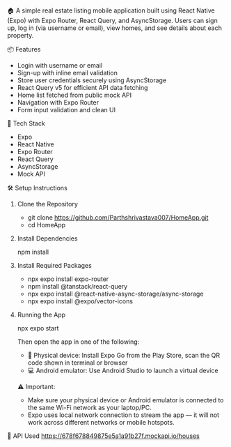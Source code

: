 🏠 A simple real estate listing mobile application built using React Native (Expo) with Expo Router, React Query, and AsyncStorage.
Users can sign up, log in (via username or email), view homes, and see details about each property.

📦 Features
* Login with username or email
* Sign-up with inline email validation
* Store user credentials securely using AsyncStorage
* React Query v5 for efficient API data fetching
* Home list fetched from public mock API
* Navigation with Expo Router
* Form input validation and clean UI

🚀 Tech Stack
* Expo
* React Native
* Expo Router
* React Query 
* AsyncStorage
* Mock API

🛠 Setup Instructions

1. Clone the Repository

   * git clone https://github.com/Parthshrivastava007/HomeApp.git
   * cd HomeApp

2. Install Dependencies

   npm install

3. Install Required Packages

   * npx expo install expo-router
   * npm install @tanstack/react-query
   * npx expo install @react-native-async-storage/async-storage
   * npx expo install @expo/vector-icons

4. Running the App

   npx expo start

   Then open the app in one of the following:
   * 📱 Physical device: Install Expo Go from the Play Store, scan the QR code shown in terminal or browser
   * 💻 Android emulator: Use Android Studio to launch a virtual device

   ⚠️ Important:
   * Make sure your physical device or Android emulator is connected to the same Wi-Fi network as your laptop/PC.
   * Expo uses local network connection to stream the app — it will not work across different networks or mobile hotspots.

📡 API Used
https://678f678849875e5a1a91b27f.mockapi.io/houses
